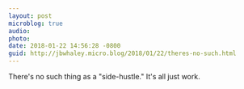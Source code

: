 ```yaml
---
layout: post
microblog: true
audio: 
photo: 
date: 2018-01-22 14:56:28 -0800
guid: http://jbwhaley.micro.blog/2018/01/22/theres-no-such.html
---
```

There's no such thing as a "side-hustle." It's all just work.
